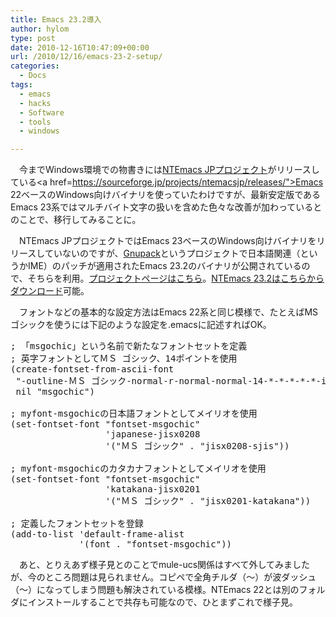 ```yaml
---
title: Emacs 23.2導入
author: hylom
type: post
date: 2010-12-16T10:47:09+00:00
url: /2010/12/16/emacs-23-2-setup/
categories:
  - Docs
tags:
  - emacs
  - hacks
  - Software
  - tools
  - windows

---
```

　今までWindows環境での物書きには[NTEmacs JPプロジェクト][1]がリリースしている<a href=https://sourceforge.jp/projects/ntemacsjp/releases/">Emacs 22ベースのWindows向けバイナリ</a>を使っていたわけですが、最新安定版であるEmacs 23系ではマルチバイト文字の扱いを含めた色々な改善が加わっているとのことで、移行してみることに。

　NTEmacs JPプロジェクトではEmacs 23ベースのWindows向けバイナリをリリースしていないのですが、[Gnupack][2]というプロジェクトで日本語関連（というかIME）のパッチが適用されたEmacs 23.2のバイナリが公開されているので、そちらを利用。[プロジェクトページはこちら][3]。[NTEmacs 23.2はこちらからダウンロード][4]可能。

　フォントなどの基本的な設定方法はEmacs 22系と同じ模様で、たとえばMSゴシックを使うには下記のような設定を.emacsに記述すればOK。

<pre>; 「msgochic」という名前で新たなフォントセットを定義
; 英字フォントとしてＭＳ ゴシック、14ポイントを使用
(create-fontset-from-ascii-font
 "-outline-ＭＳ ゴシック-normal-r-normal-normal-14-*-*-*-*-*-iso8859-1"
 nil "msgochic")

; myfont-msgochicの日本語フォントとしてメイリオを使用
(set-fontset-font "fontset-msgochic"
                  'japanese-jisx0208
				  '("ＭＳ ゴシック" . "jisx0208-sjis"))

; myfont-msgochicのカタカナフォントとしてメイリオを使用
(set-fontset-font "fontset-msgochic"
                  'katakana-jisx0201
                  '("ＭＳ ゴシック" . "jisx0201-katakana"))

; 定義したフォントセットを登録
(add-to-list 'default-frame-alist
			 '(font . "fontset-msgochic"))
</pre>

　あと、とりえあず様子見とのことでmule-ucs関係はすべて外してみましたが、今のところ問題は見られません。コピペで全角チルダ（～）が波ダッシュ（〜）になってしまう問題も解決されている模様。NTEmacs 22とは別のフォルダにインストールすることで共存も可能なので、ひとまずこれで様子見。

 [1]: http://ntemacsjp.sourceforge.jp/
 [2]: http://gnupack.sourceforge.jp/docs/current/UsersGuide.html
 [3]: http://sourceforge.jp/projects/gnupack/
 [4]: http://sourceforge.jp/projects/gnupack/releases/?package_id=10839